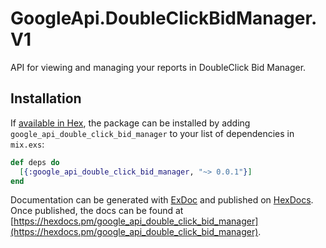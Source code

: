 # GoogleApi.DoubleClickBidManager.V1

API for viewing and managing your reports in DoubleClick Bid Manager.

## Installation

If [available in Hex](https://hex.pm/docs/publish), the package can be installed
by adding `google_api_double_click_bid_manager` to your list of dependencies in `mix.exs`:

```elixir
def deps do
  [{:google_api_double_click_bid_manager, "~> 0.0.1"}]
end
```

Documentation can be generated with [ExDoc](https://github.com/elixir-lang/ex_doc)
and published on [HexDocs](https://hexdocs.pm). Once published, the docs can
be found at [https://hexdocs.pm/google_api_double_click_bid_manager](https://hexdocs.pm/google_api_double_click_bid_manager).
